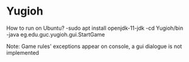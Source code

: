 # Yugioh
How to run on Ubuntu?
    -sudo apt install openjdk-11-jdk
    -cd Yugioh/bin  
    -java eg.edu.guc.yugioh.gui.StartGame  

Note: Game rules' exceptions appear on console, a gui dialogue is not implemented

